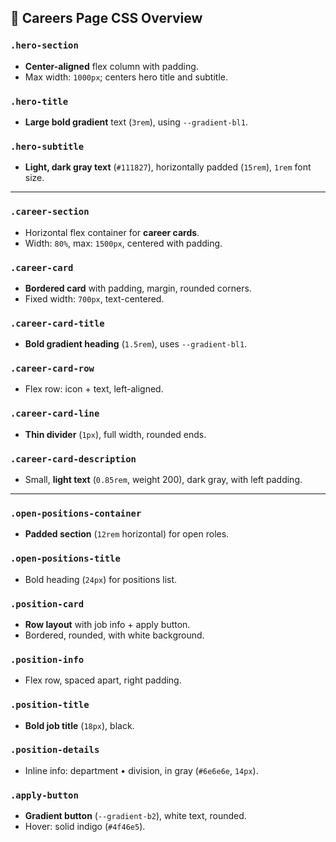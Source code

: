 ## 🎨 Careers Page CSS Overview

### `.hero-section`

* **Center-aligned** flex column with padding.
* Max width: `1000px`; centers hero title and subtitle.

### `.hero-title`

* **Large bold gradient** text (`3rem`), using `--gradient-bl1`.

### `.hero-subtitle`

* **Light, dark gray text** (`#111827`), horizontally padded (`15rem`), `1rem` font size.

---

### `.career-section`

* Horizontal flex container for **career cards**.
* Width: `80%`, max: `1500px`, centered with padding.

### `.career-card`

* **Bordered card** with padding, margin, rounded corners.
* Fixed width: `700px`, text-centered.

### `.career-card-title`

* **Bold gradient heading** (`1.5rem`), uses `--gradient-bl1`.

### `.career-card-row`

* Flex row: icon + text, left-aligned.

### `.career-card-line`

* **Thin divider** (`1px`), full width, rounded ends.

### `.career-card-description`

* Small, **light text** (`0.85rem`, weight 200), dark gray, with left padding.

---

### `.open-positions-container`

* **Padded section** (`12rem` horizontal) for open roles.

### `.open-positions-title`

* Bold heading (`24px`) for positions list.

### `.position-card`

* **Row layout** with job info + apply button.
* Bordered, rounded, with white background.

### `.position-info`

* Flex row, spaced apart, right padding.

### `.position-title`

* **Bold job title** (`18px`), black.

### `.position-details`

* Inline info: department • division, in gray (`#6e6e6e`, `14px`).

### `.apply-button`

* **Gradient button** (`--gradient-b2`), white text, rounded.
* Hover: solid indigo (`#4f46e5`).
